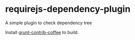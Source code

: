 requirejs-dependency-plugin
===========================

A simple plugin to check dependency tree

Install [grunt-contrib-coffee](https://npmjs.org/package/grunt-contrib-coffee) to build.